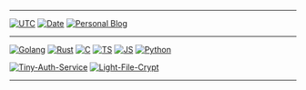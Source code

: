 ------

[![UTC](https://time.vlue.dev/api/badge?tz=UTC&version=0&color=44cc11)](https://time.vlue.dev)
[![Date](https://time.vlue.dev/api/badge?tz=Asia/Seoul&version=0&color=44cc11)](https://time.vlue.dev)
[![Personal Blog](https://badge3.vlue.dev/badge/forthebadge?message=blog&color=44cc11)](https://vlue.dev/)

------

[![Golang](https://badge3.vlue.dev/badge/forthebadge?message=go&color=007d9c)](https://go.dev/)
[![Rust](https://badge3.vlue.dev/badge/forthebadge?message=rust&color=f74c00)](https://www.rust-lang.org/)
[![C](https://badge3.vlue.dev/badge/forthebadge?message=c&color=a9bacd&textcolor=3a3a3a)](https://en.wikipedia.org/wiki/C_(programming_language))
[![TS](https://badge3.vlue.dev/badge/forthebadge?message=ts&color=2f74c0)](https://www.typescriptlang.org/)
[![JS](https://badge3.vlue.dev/badge/forthebadge?message=js&color=ead41c&textcolor=3a3a3a)](https://openjsf.org/)
[![Python](https://badge3.vlue.dev/badge/forthebadge?message=python&color=2b5b84)](https://www.python.org/)

[![Tiny-Auth-Service](https://github-readme-stats.vercel.app/api/pin/?username=lemon-mint&theme=dracula&repo=Tiny-Auth-Service)](https://github.com/lemon-mint/Tiny-Auth-Service)
[![Light-File-Crypt](https://github-readme-stats.vercel.app/api/pin/?username=lemon-mint&theme=dracula&repo=Light-File-Crypt)](https://github.com/lemon-mint/Light-File-Crypt)

------
